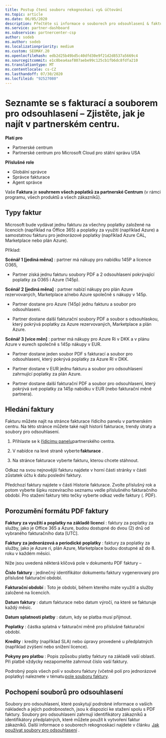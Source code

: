 ```yaml
---
title: Postup čtení souboru rekognoskaci vy& účtování
ms.topic: article
ms.date: 06/05/2020
description: Přečtěte si informace o souborech pro odsouhlasení & faktury. Na faktuře se v rámci programu, produktů a zákazníků zobrazí poplatky za partnerské Centrum za toto měsíční období.
ms.service: partner-dashboard
ms.subservice: partnercenter-csp
author: sodeb
ms.author: sodeb
ms.localizationpriority: medium
ms.custom: SEOMAY.20
ms.openlocfilehash: edb2d25b49bd5c40dfd30e9f21d2d8537a5669c4
ms.sourcegitcommit: e1c8bea4aaf807aebe99c125cb1fb6dc8fdfa210
ms.translationtype: MT
ms.contentlocale: cs-CZ
ms.lasthandoff: 07/30/2020
ms.locfileid: "92527080"
---
```

# <a name="understand-your-bill-and-reconciliation-file---learn-how-to-find-them-in-partner-center"></a>Seznamte se s fakturací a souborem pro odsouhlasení – Zjistěte, jak je najít v partnerském centru.

**Platí pro**

- Partnerské centrum
- Partnerské centrum pro Microsoft Cloud pro státní správu USA

**Příslušné role**

- Globální správce
- Správce fakturace
- Agent správce


Vaše **Faktura** je **souhrnem všech poplatků za partnerské Centrum** (v rámci programu, všech produktů a všech zákazníků). 

## <a name="invoice-types"></a>Typy faktur

Microsoft bude vydávat jednu fakturu za všechny poplatky založené na licencích (například na Office 365) a poplatky za využití (například Azure) a samostatnou fakturu pro jednorázové poplatky (například Azure CAL, Marketplace nebo plán Azure).

Příklad:  

**Scénář 1 [jediná měna]** : partner má nákupy pro nabídku 145P a licence O365,  

- Partner získá jednu fakturu soubory PDF a 2 odsouhlasení pokrývající poplatky za O365 i Azure (145p).  

**Scénář 2 [jediná měna]** : partner nabízí nákupy pro plán Azure rezervovaných, Marketplace a/nebo Azure společně s nákupy v 145p.

- Partner dostane pro Azure (145p) jednu fakturu a soubor pro odsouhlasení. 

- Partner dostane další fakturační soubory PDF a soubor s odsouhlaskou, který pokrývá poplatky za Azure rezervovaných, Marketplace a plán Azure. 

**Scénář 3 [více měn]** : partner má nákupy pro Azure Ri v DKK a v plánu Azure v eurech společně s 145p nákupy v EUR.

- Partner dostane jeden soubor PDF s fakturací a soubor pro odsouhlasení, který pokrývá poplatky za Azure RI v DKK. 

- Partner dostane v EUR jednu fakturu a soubor pro odsouhlasení zahrnující poplatky za plán Azure. 

- Partner dostane další fakturační PDF a soubor pro odsouhlasení, který pokrývá své poplatky za 145p nabídku v EUR (nebo fakturační měně partnera). 

## <a name="find-your-bill"></a>Hledání faktury 

Fakturu můžete najít na stránce fakturace řídicího panelu v partnerském centru. Na této stránce můžete také najít historii fakturace, trendy útraty a soubory pro odsouhlasení. 

1. Přihlaste se k [řídicímu panelu](https://partner.microsoft.com/dashboard/home)partnerského centra. 

2. V nabídce na levé straně vyberte **fakturace** . 

3. Na stránce fakturace vyberte fakturu, kterou chcete stáhnout. 

Odkaz na svou nejnovější fakturu najdete v horní části stránky v části zůstatek účtu k datu poslední faktury. 

Předchozí faktury najdete v části Historie fakturace. Zvolte příslušný rok a potom vyberte šipku rozevíracího seznamu vedle příslušného fakturačního období. Pro stažení faktury této tečky vyberte odkaz vedle faktury (. PDF). 

## <a name="understanding-invoice-pdf"></a>Porozumění formátu PDF faktury 

**Faktury za využití a poplatky na základě licencí** : faktury za poplatky za služby, jako je Office 365 a Azure, budou dostupné do dvou (2) dnů od vybraného fakturačního data [UTC].  

**Faktury za jednorázová a periodické poplatky** : faktury za poplatky za služby, jako je Azure ri, plán Azure, Marketplace budou dostupné až do 8. roku v každém měsíci.  

Níže jsou uvedená některá klíčová pole v dokumentu PDF faktury –

**Číslo faktury** : jedinečný identifikátor dokumentu faktury vygenerovaný pro příslušné fakturační období. 

**Fakturační období** : Toto je období, během kterého máte využití a služby založené na licencích. 

**Datum faktury** : datum fakturace nebo datum výročí, na které se fakturuje každý měsíc. 

**Datum splatnosti platby** : datum, kdy se platba musí přijmout. 

**Poplatky** : částka splatná v fakturační měně pro příslušné fakturační období. 

**Kredity** : kredity (například SLA) nebo úpravy provedené u předplatných (například zvýšení nebo snížení licence). 

**Pokyny pro platbu** : Popis způsobu platby faktury na základě vaší oblasti. Při platbě vždycky nezapomeňte zahrnout číslo vaší faktury. 

Podrobný popis všech polí v souboru faktury (včetně polí pro jednorázové poplatky) naleznete v tématu [pole souboru faktury](invoice-file.md). 

## <a name="understand-reconciliation-files"></a>Pochopení souborů pro odsouhlasení

 Soubory pro odsouhlasení, které poskytují podrobné informace o vašich nákladech a jejich podrobnostech, jsou k dispozici ke stažení spolu s PDF faktury. Soubory pro odsouhlasení zahrnují identifikátory zákazníků a identifikátory předplatných, které můžete použít k vytvoření faktur zákazníků. Další informace o souborech rekognoskaci najdete v článku  [Jak používat soubory pro odsouhlasení](use-the-reconciliation-files.md) . 
